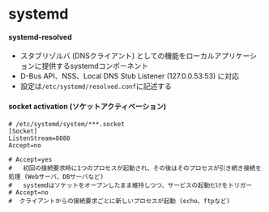 # systemd
#### systemd-resolved
- スタブリゾルバ (DNSクライアント) としての機能をローカルアプリケーションに提供するsystemdコンポーネント
- D-Bus API、NSS、Local DNS Stub Listener (127.0.0.53:53) に対応
- 設定は`/etc/systemd/resolved.conf`に記述する

#### socket activation (ソケットアクティベーション)

```
# /etc/systemd/system/***.socket
[Socket]
ListenStream=8080
Accept=no

# Accept=yes
#   初回の接続要求時に1つのプロセスが起動され、その後はそのプロセスが引き続き接続を処理 (Webサーバ、DBサーバなど)
#   systemdはソケットをオープンしたまま維持しつつ、サービスの起動だけをトリガー
# Accept=no
#  クライアントからの接続要求ごとに新しいプロセスが起動 (echo、ftpなど)
```
